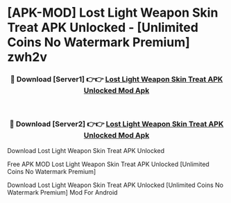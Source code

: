 # [APK-MOD] Lost Light  Weapon Skin Treat APK Unlocked - [Unlimited Coins No Watermark Premium] zwh2v



<div align="center">
<h3>🔴 Download [Server1] 👉👉 <a href="https://momento.my/?title=Lost_Light__Weapon_Skin_Treat_APK_Unlocked">Lost Light  Weapon Skin Treat APK Unlocked Mod Apk</a></h3><br>

<h3>🔴 Download [Server2] 👉👉 <a href="https://momento.my/?title=Lost_Light__Weapon_Skin_Treat_APK_Unlocked">Lost Light  Weapon Skin Treat APK Unlocked Mod Apk</a></h3>
</div>



Download Lost Light  Weapon Skin Treat APK Unlocked 

Free APK MOD Lost Light  Weapon Skin Treat APK Unlocked [Unlimited Coins No Watermark Premium]

Download Lost Light  Weapon Skin Treat APK Unlocked [Unlimited Coins No Watermark Premium] Mod For Android
